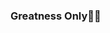 ### Greatness Only🤞🏿

<!--
**kconteh1/kconteh1** is a ✨ _special_ ✨ repository because its `README.md` (this file) appears on your GitHub profile.
- Kapr Conteh (kconteh1)
- Computer Systems Technology @ Seneca College
- Toronto, Canada.  
- Linkedin - https://www.linkedin.com/in/kaprconteh/
- Twitter  - https://twitter.com/kapristunna
-->
